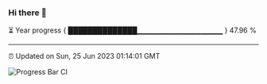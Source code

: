 ### Hi there 👋

⏳ Year progress { ██████████████▁▁▁▁▁▁▁▁▁▁▁▁▁▁▁▁ } 47.96 %

---

⏰ Updated on Sun, 25 Jun 2023 01:14:01 GMT

![Progress Bar CI](https://github.com/liununu/liununu/workflows/Progress%20Bar%20CI/badge.svg)
